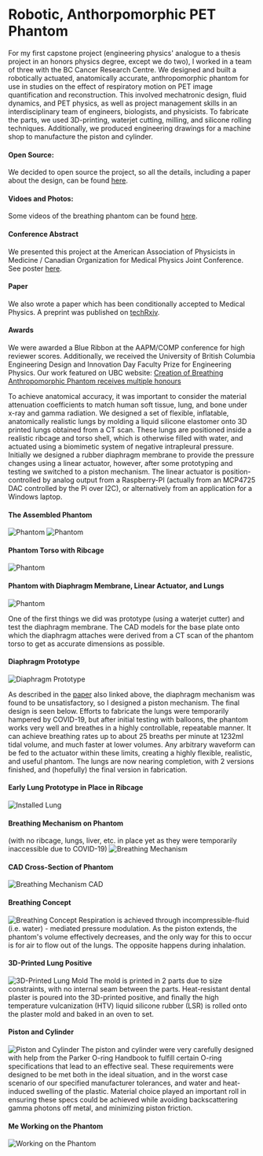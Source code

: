 # Robotic, Anthorpomorphic PET Phantom

For my first capstone project (engineering physics' analogue to a thesis project in an honors physics degree, except we do two), I worked in a team of three with the BC Cancer Research Centre. We designed and built a robotically actuated, anatomically accurate, anthropomorphic phantom for use in studies on the effect of respiratory motion on PET image quantification and reconstruction. This involved mechatronic design, fluid dynamics, and PET physics, as well as project management skills in an interdisciplinary team of engineers, biologists, and physicists. To fabricate the parts, we used 3D-printing, waterjet cutting, milling, and silicone rolling techniques. Additionally, we produced engineering drawings for a machine shop to manufacture the piston and cylinder. 

#### Open Source:
We decided to open source the project, so all the details, including a paper about the design, can be found [here](https://github.com/dgblack/robotPhantom). 
#### Vidoes and Photos:
Some videos of the breathing phantom can be found [here](https://ubcca-my.sharepoint.com/:f:/g/personal/dgblack_student_ubc_ca/Ejtq5QNHxeNPp8weYnc7cZwBMOwxvVZQ7KxTPI8Fzo8WOQ?e=UFq9mM).
#### Conference Abstract
We presented this project at the American Association of Physicists in Medicine / Canadian Organization for Medical Physics Joint Conference. See poster [here](https://w3.aapm.org/meetings/2020AM/programInfo/programAbs.php?sid=8796&aid=51718).
#### Paper
We also wrote a paper which has been conditionally accepted to Medical Physics. A preprint was published on [techRxiv](https://www.techrxiv.org/articles/preprint/Design_of_an_Anthropomorphic_Respiratory_Phantom_for_PET_Imaging/13440122/1).
#### Awards
We were awarded a Blue Ribbon at the AAPM/COMP conference for high reviewer scores. Additionally, we received the University of British Columbia Engineering Design and Innovation Day Faculty Prize for Engineering Physics. Our work featured on UBC website: [Creation of Breathing Anthropomorphic Phantom receives multiple honours](https://www.engphys.ubc.ca/2020/08/21/creation-of-breathing-anthropomorphic-phantom-receives-multiple-honours/)

To achieve anatomical accuracy, it was important to consider the material attenuation coefficients to match human soft tissue, lung, and bone under x-ray and gamma radiation. We designed a set of flexible, inflatable, anatomically realistic lungs by molding a liquid silicone elastomer onto 3D printed lungs obtained from a CT scan. These lungs are positioned inside a realistic ribcage and torso shell, which is otherwise filled with water, and actuated using a biomimetic system of negative intrapleural pressure. Initially we designed a rubber diaphragm membrane to provide the pressure changes using a linear actuator, however, after some prototyping and testing we switched to a piston mechanism. The linear actuator is position-controlled by analog output from a Raspberry-PI (actually from an MCP4725 DAC controlled by the Pi over I2C), or alternatively from an application for a Windows laptop.

#### The Assembled Phantom
![Phantom](/images/donePhantom.jpg)
![Phantom](/images/assembledPhantom.jpg)

#### Phantom Torso with Ribcage
![Phantom](/images/phantomInBox.jpg)

#### Phantom with Diaphragm Membrane, Linear Actuator, and Lungs
![Phantom](/images/basePlateAssem.jpg)

One of the first things we did was prototype (using a waterjet cutter) and test the diaphragm membrane. The CAD models for the base plate onto which the diaphragm attaches were derived from a CT scan of the phantom torso to get as accurate dimensions as possible.

#### Diaphragm Prototype
![Diaphragm Prototype](/images/prototypeDiaphragm.jpg)

As described in the [paper](https://github.com/dgblack/robotPhantom/blob/master/RobotPhantomPaper.pdf) also linked above, the diaphragm mechanism was found to be unsatisfactory, so I designed a piston mechanism. The final design is seen below. Efforts to fabricate the lungs were temporarily hampered by COVID-19, but after initial testing with balloons, the phantom works very well and breathes in a highly controllable, repeatable manner. It can achieve breathing rates up to about 25 breaths per minute at 1232ml tidal volume, and much faster at lower volumes. Any arbitrary waveform can be fed to the actuator within these limits, creating a highly flexible, realistic, and useful phantom. The lungs are now nearing completion, with 2 versions finished, and (hopefully) the final version in fabrication.

#### Early Lung Prototype in Place in Ribcage
![Installed Lung](/images/lungInstalled.jpg)

#### Breathing Mechanism on Phantom 
(with no ribcage, lungs, liver, etc. in place yet as they were temporarily inaccessible due to COVID-19)
![Breathing Mechanism](/images/physicalMechanism.jpg)

#### CAD Cross-Section of Phantom
![Breathing Mechanism CAD](/images/phantomCut.png)

#### Breathing Concept
![Breathing Concept](/images/breathingMechanism.jpg)
Respiration is achieved through incompressible-fluid (i.e. water) - mediated pressure modulation. As the piston extends, the phantom's volume effectively decreases, and the only way for this to occur is for air to flow out of the lungs. The opposite happens during inhalation.

#### 3D-Printed Lung Positive
![3D-Printed Lung Mold](/images/lungs.jpg)
The mold is printed in 2 parts due to size constraints, with no internal seam between the parts. Heat-resistant dental plaster is poured into the 3D-printed positive, and finally the high temperature vulcanization (HTV) liquid silicone rubber (LSR) is rolled onto the plaster mold and baked in an oven to set.

#### Piston and Cylinder
![Piston and Cylinder](/images/pistonCylinder.jpg)
The piston and cylinder were very carefully designed with help from the Parker O-ring Handbook to fulfill certain O-ring specifications that lead to an effective seal. These requirements were designed to be met both in the ideal situation, and in the worst case scenario of our specified manufacturer tolerances, and water and heat-induced swelling of the plastic. Material choice played an important roll in ensuring these specs could be achieved while avoiding backscattering gamma photons off metal, and minimizing piston friction.

#### Me Working on the Phantom
![Working on the Phantom](/images/installingLungs.jpg)
